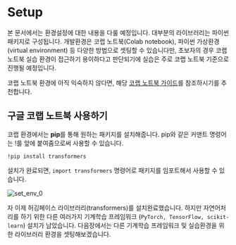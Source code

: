 # Setup
본 문서에서는 환경설정에 대한 내용을 다룰 예정입니다. 
대부분의 라이브러리는 파이썬 패키지로 구성됩니다.
개발환경은 코랩 노트북(Colab notebook), 파이썬 가상환경(virtual environment) 등 다양한 방법으로 셋팅할 수 있습니다만, 초보자의 경우 코랩 노트북 실습 환경이 접근하기 용이하다고 판단되기에 실습은 주로 코랩 노트북 기준으로 진행될 예정입니다.

코랩 노트북 환경에 아직 익숙하지 않다면, 해당 [코랩 노트북 가이드](https://colab.research.google.com/notebooks/intro.ipynb)를 참조하시기를 추천합니다.

## 구글 코랩 노트북 사용하기
코랩 환경에서는 **pip**를 통해 원하는 패키지를 설치해줍니다. pip와 같은 커맨트 명령어는 !를 앞에 붙여줌으로써 사용할 수 있습니다.

```
!pip install transformers
```

설치가 완료되면, `import transformers` 명령어로 패키지를 임포트해서 사용할 수 있습니다.


![set_env_0](https://user-images.githubusercontent.com/7252598/144546300-6a76adaa-dd2a-4b2d-826b-a5a95ed86b1a.gif)

자 이제 허깅페이스 라이브러리(transformers)를 설치완료했습니다. 하지만 자연어처리를 하기 위한 다른 여러가지 기계학습 프레임워크 (`PyTorch, TensorFlow, scikit-learn`) 설치가 남았습니다. 다음장에서는 다른 기계학습 프레임워크 및 실습환경을 위한 라이브러리 환경을 셋팅해보겠습니다.
